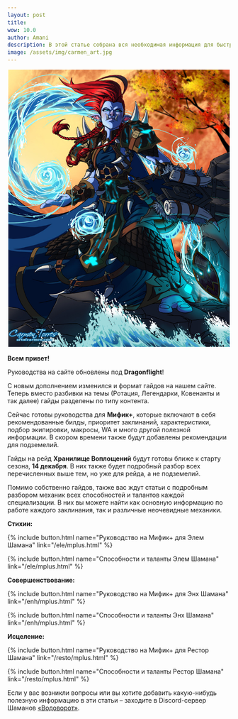 ```yaml
---    
layout: post
title: 
wow: 10.0
author: Amani
description: В этой статье собрана вся необходимая информация для быстрой прокачки вашего персонажа в дополнении Dragonflight.
image: /assets/img/carmen_art.jpg
---
```


<p align="center">
<img src="/assets/img/carmen_art.jpg" width=500x> 
</p>

**Всем привет!**

Руководства на сайте обновлены под **Dragonflight**!

С новым дополнением изменился и формат гайдов на нашем сайте. Теперь вместо разбивки на темы (Ротация, Легендарки, Ковенанты и так далее) гайды разделены по типу контента.

Сейчас готовы руководства для **Мифик+**, которые включают в себя рекомендованные билды, приоритет заклинаний, характеристики, подбор экипировки, макросы, WA и много другой полезной информации. В скором времени также будут добавлены рекомендации для подземелий.

Гайды на рейд **Хранилище Воплощений** будут готовы ближе к старту сезона, **14 декабря**. В них также будет подробный разбор всех перечисленных выше тем, но уже для рейда, а не подземелий.

Помимо собственно гайдов, также вас ждут статьи с подробным разбором механик всех способностей и талантов каждой специализации. В них вы можете найти как основную информацию по работе каждого заклинания, так и различные неочевидные механики.

**Стихии:**

<p></p>

{% include button.html name="Руководство на Мифик+ для Элем Шамана" link="/ele/mplus.html" %}  

<p></p>

{% include button.html name="Способности и таланты Элем Шамана" link="/ele/mplus.html" %}  

<p></p>

**Совершенствование:**

<p></p>

{% include button.html name="Руководство на Мифик+ для Энх Шамана" link="/enh/mplus.html" %}  

<p></p>

{% include button.html name="Способности и таланты Энх Шамана" link="/enh/mplus.html" %}  

<p></p>

**Исцеление:**

<p></p>

{% include button.html name="Руководство на Мифик+ для Рестор Шамана" link="/resto/mplus.html" %}  

<p></p>

{% include button.html name="Способности и таланты Рестор Шамана" link="/resto/mplus.html" %}  

<p></p>



Если у вас возникли вопросы или вы хотите добавить какую-нибудь полезную информацию в эти статьи – заходите в Discord-сервер Шаманов [«Водоворот»](https://discord.gg/vodovorot).
